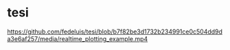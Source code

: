 # tesi

https://github.com/fedeluis/tesi/blob/b7f82be3d1732b234991ce0c504dd9da3e6af257/media/realtime_plotting_example.mp4
